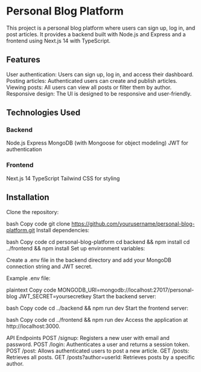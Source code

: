 # Personal Blog Platform
This project is a personal blog platform where users can sign up, log in, and post articles. It provides a backend built with Node.js and Express and a frontend using Next.js 14 with TypeScript.

## Features
User authentication: Users can sign up, log in, and access their dashboard.
Posting articles: Authenticated users can create and publish articles.
Viewing posts: All users can view all posts or filter them by author.
Responsive design: The UI is designed to be responsive and user-friendly.

## Technologies Used

### Backend
Node.js
Express
MongoDB (with Mongoose for object modeling)
JWT for authentication

### Frontend
Next.js 14
TypeScript
Tailwind CSS for styling

## Installation
Clone the repository:

bash
Copy code
git clone https://github.com/yourusername/personal-blog-platform.git
Install dependencies:

bash
Copy code
cd personal-blog-platform
cd backend && npm install
cd ../frontend && npm install
Set up environment variables:

Create a .env file in the backend directory and add your MongoDB connection string and JWT secret.

Example .env file:

plaintext
Copy code
MONGODB_URI=mongodb://localhost:27017/personal-blog
JWT_SECRET=yoursecretkey
Start the backend server:

bash
Copy code
cd ../backend && npm run dev
Start the frontend server:

bash
Copy code
cd ../frontend && npm run dev
Access the application at http://localhost:3000.

API Endpoints
POST /signup: Registers a new user with email and password.
POST /login: Authenticates a user and returns a session token.
POST /post: Allows authenticated users to post a new article.
GET /posts: Retrieves all posts.
GET /posts?author=userId: Retrieves posts by a specific author.
